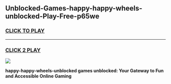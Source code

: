 
## Unblocked-Games-happy-happy-wheels-unblocked-Play-Free-p65we
<h3>
<a href="https://premium76.site?title=happy-happy-wheels-unblocked&ref=18A1">CLICK TO PLAY</a></h3>
<hr>

<h3>
<a href="https://premium76.site?title=happy-happy-wheels-unblocked&ref=18A1">CLICK 2 PLAY</a>
  
</h3>

<a href="https://premium76.site?title=happy-happy-wheels-unblocked&ref=18A1"><img src="https://clearcache.store/games.png"></a>


**happy-happy-wheels-unblocked games unblocked: Your Gateway to Fun and Accessible Online Gaming**
